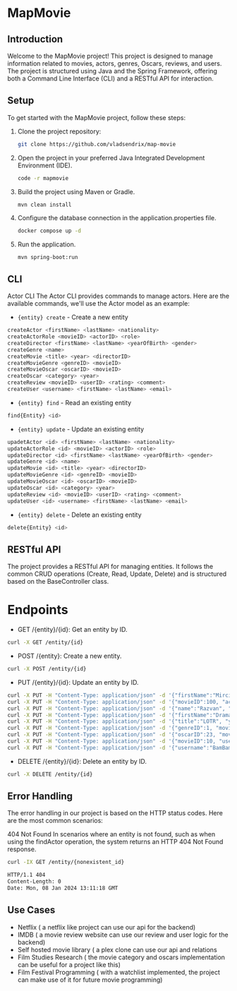 # MapMovie

## Introduction

Welcome to the MapMovie project! This project is designed to manage information related to movies, actors, genres, Oscars, reviews, and users. The project is structured using Java and the Spring Framework, offering both a Command Line Interface (CLI) and a RESTful API for interaction.

## Setup

To get started with the MapMovie project, follow these steps:

1. Clone the project repository:

   ```bash
   git clone https://github.com/vladsendrix/map-movie
   ```

2. Open the project in your preferred Java Integrated Development Environment (IDE).

    ```bash
    code -r mapmovie
    ```

3. Build the project using Maven or Gradle.
    
    ```bash
    mvn clean install
    ```

4. Configure the database connection in the application.properties file.

    ```bash
    docker compose up -d
    ```

5. Run the application.

    ```
    mvn spring-boot:run
    ```

## CLI

Actor CLI
The Actor CLI provides commands to manage actors. Here are the available commands, we'll use the Actor model as an example:

- `{entity} create` - Create a new entity
```bash
createActor <firstName> <lastName> <nationality>
createActorRole <movieID> <actorID> <role>
createDirector <firstName> <lastName> <yearOfBirth> <gender>
createGenre <name>
createMovie <title> <year> <directorID>
createMovieGenre <genreID> <movieID>
createMovieOscar <oscarID> <movieID>
createOscar <category> <year>
createReview <movieID> <userID> <rating> <comment>
createUser <username> <firstName> <lastName> <email>
```

- `{entity} find` - Read an existing entity
```bash
find{Entity} <id>
```

- `{entity} update` - Update an existing entity
```bash
upadetActor <id> <firstName> <lastName> <nationality>
updateActorRole <id> <movieID> <actorID> <role>
updateDirector <id> <firstName> <lastName> <yearOfBirth> <gender>
updateGenre <id> <name>
updateMovie <id> <title> <year> <directorID>
updateMovieGenre <id> <genreID> <movieID>
updateMovieOscar <id> <oscarID> <movieID>
updateOscar <id> <category> <year>
updateReview <id> <movieID> <userID> <rating> <comment>
updateUser <id> <username> <firstName> <lastName> <email>
```

- `{entity} delete` - Delete an existing entity
```bash
delete{Entity} <id>
```

## RESTful API

The project provides a RESTful API for managing entities. It follows the common CRUD operations (Create, Read, Update, Delete) and is structured based on the BaseController class.

# Endpoints

- GET /{entity}/{id}: Get an entity by ID.
```bash
curl -X GET /entity/{id}
```

- POST /{entity}: Create a new entity.
```bash
curl -X POST /entity/{id}
```

- PUT /{entity}/{id}: Update an entity by ID.
```bash
curl -X PUT -H "Content-Type: application/json" -d '{"firstName":"Mirciu", "lastName":"Nebunu", "nationality":"român"}' /actor/{id}
curl -X PUT -H "Content-Type: application/json" -d '{"movieID":100, "actorID":50, "role":"leading"}' /actorrole/{id}
curl -X PUT -H "Content-Type: application/json" -d '{"name":"Razvan", "lastName":"Tiban", "yearOfBirth":1990, "gender": "M"}' /director/{id}
curl -X PUT -H "Content-Type: application/json" -d '{"firstName":"Drama"}' /genre/{id}
curl -X PUT -H "Content-Type: application/json" -d '{"title":"LOTR", "year":2001, "directorID":111}' /movie/{id}
curl -X PUT -H "Content-Type: application/json" -d '{"genreID":1, "movieID":2}' /moviegenre/{id}
curl -X PUT -H "Content-Type: application/json" -d '{"oscarID":23, "movieID":40}' /movieoscar/{id}
curl -X PUT -H "Content-Type: application/json" -d '{"movieID":10, "userID":200, "rating": 9.2, "comment": "Very Good"}' /review/{id}
curl -X PUT -H "Content-Type: application/json" -d '{"username":"BamBam", "firstName":"Mihai", "lastName":"Salcudean", "email": "a@gmail.com"}' /user/{id}

```

- DELETE /{entity}/{id}: Delete an entity by ID.
```bash
curl -X DELETE /entity/{id}
```

## Error Handling
The error handling in our project is based on the HTTP status codes. Here are the most common scenarios:

404 Not Found
In scenarios where an entity is not found, such as when using the findActor operation, the system returns an HTTP 404 Not Found response.

```bash
curl -IX GET /entity/{nonexistent_id}
```

```bash
HTTP/1.1 404 
Content-Length: 0
Date: Mon, 08 Jan 2024 13:11:18 GMT
```

## Use Cases

- Netflix ( a netflix like project can use our api for the backend)
- IMDB ( a movie review website can use our review and user logic for the backend)
- Self hosted movie library ( a plex clone can use our api and relations
- Film Studies Research ( the movie category and oscars implementation can be useful for a project like this)
- Film Festival Programming ( with a watchlist implemented, the project can make use of it for future movie programming)
